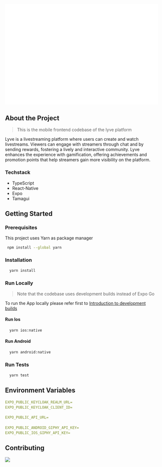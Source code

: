![lyve logo](https://raw.githubusercontent.com/lyve-app/lyve-backend/main/assets/lyve_logo.svg)

## About the Project

> This is the mobile frontend codebase of the lyve platform

Lyve is a livestreaming platform where users can create and watch livestreams. Viewers can engage with streamers through chat and by sending rewards, fostering a lively and interactive community. Lyve enhances the experience with gamification, offering achievements and promotion points that help streamers gain more visibility on the platform.

### Techstack

- TypeScript
- React-Native
- Expo
- Tamagui

## Getting Started

### Prerequisites

This project uses Yarn as package manager

```bash
 npm install --global yarn
```

### Installation

```bash
  yarn install
```

### Run Locally

> Note that the codebase uses development builds instead of Expo Go

To run the App locally please refer first to [Introduction to development builds](https://docs.expo.dev/develop/development-builds/introduction/#what-is-expo-dev-client)

#### Run Ios

```bash
  yarn ios:native
```

#### Run Android

```bash
  yarn android:native
```

### Run Tests

```bash
  yarn test
```

## Environment Variables

```yml
EXPO_PUBLIC_KEYCLOAK_REALM_URL=
EXPO_PUBLIC_KEYCLOAK_CLIENT_ID=

EXPO_PUBLIC_API_URL=

EXPO_PUBLIC_ANDROID_GIPHY_API_KEY=
EXPO_PUBLIC_IOS_GIPHY_API_KEY=
```

## Contributing

<a href="https://github.com/orgs/lyve-app/lyve-mobile/graphs/contributors">
  <img src="https://contrib.rocks/image?repo=lyve-app/lyve-mobile" />
</a>
